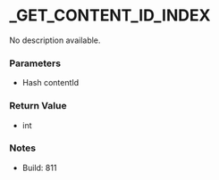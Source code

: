 # _GET_CONTENT_ID_INDEX

No description available.

### Parameters
* Hash contentId

### Return Value
* int

### Notes
* Build: 811

